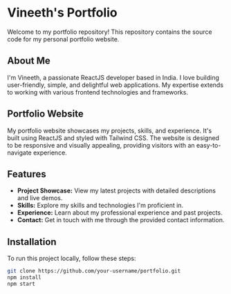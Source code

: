 # Vineeth's Portfolio

Welcome to my portfolio repository! This repository contains the source code for my personal portfolio website.

## About Me

I'm Vineeth, a passionate ReactJS developer based in India. I love building user-friendly, simple, and delightful web applications. My expertise extends to working with various frontend technologies and frameworks.

## Portfolio Website

My portfolio website showcases my projects, skills, and experience. It's built using ReactJS and styled with Tailwind CSS. The website is designed to be responsive and visually appealing, providing visitors with an easy-to-navigate experience.

## Features

- **Project Showcase:** View my latest projects with detailed descriptions and live demos.
- **Skills:** Explore my skills and technologies I'm proficient in.
- **Experience:** Learn about my professional experience and past projects.
- **Contact:** Get in touch with me through the provided contact information.

## Installation

To run this project locally, follow these steps:

   ```bash
   git clone https://github.com/your-username/portfolio.git
   npm install
   npm start
